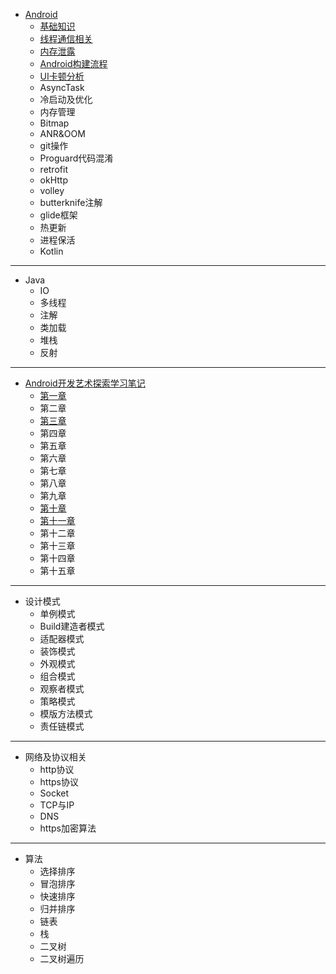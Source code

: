 - [Android](https://github.com/sariel20/StudyNotes/tree/master/Android%E7%9B%B8%E5%85%B3/Android)
  - [基础知识](https://github.com/sariel20/StudyNotes/blob/master/Android%E7%9B%B8%E5%85%B3/Android/%E5%9F%BA%E7%A1%80%E7%9F%A5%E8%AF%86.md)
  - [线程通信相关](https://github.com/sariel20/StudyNotes/blob/master/Android%E7%9B%B8%E5%85%B3/Android/%E7%BA%BF%E7%A8%8B%E9%80%9A%E4%BF%A1%E7%9B%B8%E5%85%B3.md)
  - [内存泄露](https://github.com/sariel20/StudyNotes/blob/master/Android%E7%9B%B8%E5%85%B3/Android/%E5%86%85%E5%AD%98%E6%B3%84%E9%9C%B2.md)
  - [Android构建流程](https://github.com/sariel20/StudyNotes/blob/master/Android%E7%9B%B8%E5%85%B3/Android/Android%E6%9E%84%E5%BB%BA%E6%B5%81%E7%A8%8B.md)
  - [UI卡顿分析](https://github.com/sariel20/StudyNotes/blob/master/Android%E7%9B%B8%E5%85%B3/Android/UI%E5%8D%A1%E9%A1%BF%E5%88%86%E6%9E%90.md)
  - AsyncTask
  - 冷启动及优化
  - 内存管理
  - Bitmap
  - ANR&OOM
  - git操作
  - Proguard代码混淆
  - retrofit
  - okHttp
  - volley
  - butterknife注解
  - glide框架
  - 热更新
  - 进程保活
  - Kotlin

------
- Java
  - IO
  - 多线程
  - 注解
  - 类加载
  - 堆栈
  - 反射

-----------------------------
- [Android开发艺术探索学习笔记](https://github.com/sariel20/StudyNotes/tree/master/Android%E7%9B%B8%E5%85%B3/%E5%BC%80%E5%8F%91%E8%89%BA%E6%9C%AF%E6%8E%A2%E7%B4%A2%E5%AD%A6%E4%B9%A0%E7%AC%94%E8%AE%B0)
  - [第一章](https://github.com/sariel20/StudyNotes/blob/master/Android%E7%9B%B8%E5%85%B3/%E5%BC%80%E5%8F%91%E8%89%BA%E6%9C%AF%E6%8E%A2%E7%B4%A2%E5%AD%A6%E4%B9%A0%E7%AC%94%E8%AE%B0/Chapter1.md)
  - 第二章
  - [第三章](https://github.com/sariel20/StudyNotes/blob/master/Android%E7%9B%B8%E5%85%B3/%E5%BC%80%E5%8F%91%E8%89%BA%E6%9C%AF%E6%8E%A2%E7%B4%A2%E5%AD%A6%E4%B9%A0%E7%AC%94%E8%AE%B0/Chapter3.md)
  - 第四章
  - 第五章
  - 第六章
  - 第七章
  - 第八章
  - 第九章
  - [第十章](https://github.com/sariel20/StudyNotes/blob/master/Android%E7%9B%B8%E5%85%B3/%E5%BC%80%E5%8F%91%E8%89%BA%E6%9C%AF%E6%8E%A2%E7%B4%A2%E5%AD%A6%E4%B9%A0%E7%AC%94%E8%AE%B0/Chapter10.md)
  - [第十一章](https://github.com/sariel20/StudyNotes/blob/master/Android%E7%9B%B8%E5%85%B3/%E5%BC%80%E5%8F%91%E8%89%BA%E6%9C%AF%E6%8E%A2%E7%B4%A2%E5%AD%A6%E4%B9%A0%E7%AC%94%E8%AE%B0/Chapter11.md)
  - 第十二章
  - 第十三章
  - 第十四章
  - 第十五章

-----
- 设计模式
  - 单例模式
  - Build建造者模式
  - 适配器模式
  - 装饰模式
  - 外观模式
  - 组合模式
  - 观察者模式
  - 策略模式
  - 模版方法模式
  - 责任链模式

-----
- 网络及协议相关
  - http协议
  - https协议
  - Socket
  - TCP与IP
  - DNS
  - https加密算法

----
- 算法
  - 选择排序
  - 冒泡排序
  - 快速排序
  - 归并排序
  - 链表
  - 栈
  - 二叉树
  - 二叉树遍历